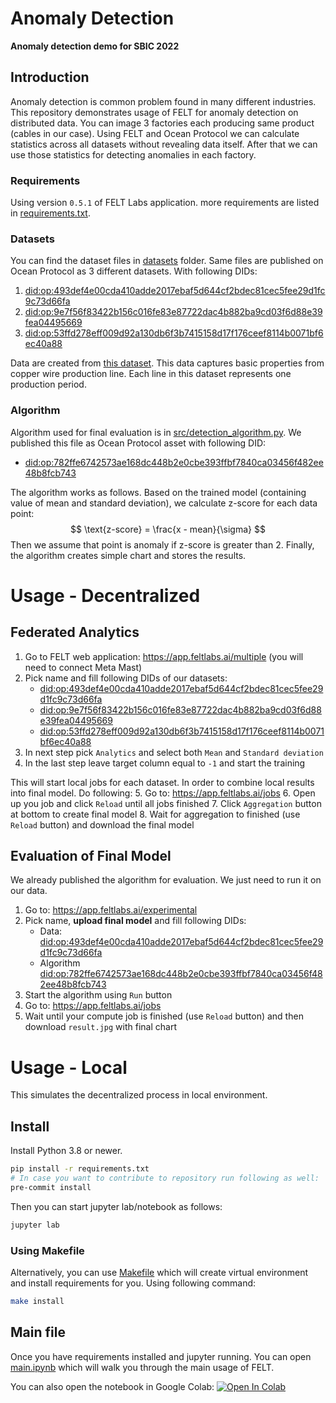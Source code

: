 # Anomaly Detection
**Anomaly detection demo for SBIC 2022**

## Introduction
Anomaly detection is common problem found in many different industries. This repository demonstrates usage of FELT for anomaly detection on distributed data. You can image 3 factories each producing same product (cables in our case). Using FELT and Ocean Protocol we can calculate statistics across all datasets without revealing data itself. After that we can use those statistics for detecting anomalies in each factory.

### Requirements
Using version `0.5.1` of FELT Labs application. more requirements are listed in [requirements.txt](./requirements.txt).

### Datasets
You can find the dataset files in [datasets](./datasets/) folder. Same files are published on Ocean Protocol as 3 different datasets. With following DIDs:

1. [did:op:493def4e00cda410adde2017ebaf5d644cf2bdec81cec5fee29d1fc9c73d66fa](https://market.oceanprotocol.com/asset/did:op:493def4e00cda410adde2017ebaf5d644cf2bdec81cec5fee29d1fc9c73d66fa)
2. [did:op:9e7f56f83422b156c016fe83e87722dac4b882ba9cd03f6d88e39fea04495669](https://market.oceanprotocol.com/asset/did:op:9e7f56f83422b156c016fe83e87722dac4b882ba9cd03f6d88e39fea04495669)
3. [did:op:53ffd278eff009d92a130db6f3b7415158d17f176ceef8114b0071bf6ec40a88](https://market.oceanprotocol.com/asset/did:op:53ffd278eff009d92a130db6f3b7415158d17f176ceef8114b0071bf6ec40a88)

Data are created from [this dataset](https://www.kaggle.com/datasets/osroru/copper-wire-production-line-dataset). This data captures basic properties from copper wire production line. Each line in this dataset represents one production period.

### Algorithm
Algorithm used for final evaluation is in [src/detection_algorithm.py](./src/detection_algorithm.py). We published this file as Ocean Protocol asset with following DID:

* [did:op:782ffe6742573ae168dc448b2e0cbe393ffbf7840ca03456f482ee48b8fcb743](https://market.oceanprotocol.com/asset/did:op:782ffe6742573ae168dc448b2e0cbe393ffbf7840ca03456f482ee48b8fcb743)

The algorithm works as follows. Based on the trained model (containing value of mean and standard deviation), we calculate z-score for each data point:
$$
\text{z-score} = \frac{x - mean}{\sigma}
$$
Then we assume that point is anomaly if z-score is greater than 2. Finally, the algorithm creates simple chart and stores the results.


# Usage - Decentralized
## Federated Analytics
1. Go to FELT web application: <https://app.feltlabs.ai/multiple> (you will need to connect Meta Mast)
2. Pick name and fill following DIDs of our datasets:
    * [did:op:493def4e00cda410adde2017ebaf5d644cf2bdec81cec5fee29d1fc9c73d66fa](https://market.oceanprotocol.com/asset/did:op:493def4e00cda410adde2017ebaf5d644cf2bdec81cec5fee29d1fc9c73d66fa)
    * [did:op:9e7f56f83422b156c016fe83e87722dac4b882ba9cd03f6d88e39fea04495669](https://market.oceanprotocol.com/asset/did:op:9e7f56f83422b156c016fe83e87722dac4b882ba9cd03f6d88e39fea04495669)
    * [did:op:53ffd278eff009d92a130db6f3b7415158d17f176ceef8114b0071bf6ec40a88](https://market.oceanprotocol.com/asset/did:op:53ffd278eff009d92a130db6f3b7415158d17f176ceef8114b0071bf6ec40a88)
3. In next step pick `Analytics` and select both `Mean` and `Standard deviation`
4. In the last step leave target column equal to `-1` and start the training 

This will start local jobs for each dataset. In order to combine local results into final model. Do following:
5. Go to: <https://app.feltlabs.ai/jobs>
6. Open up you job and click `Reload` until all jobs finished
7. Click `Aggregation` button at bottom to create final model
8. Wait for aggregation to finished (use `Reload` button) and download the final model

## Evaluation of Final Model
We already published the algorithm for evaluation. We just need to run it on our data.
1. Go to: <https://app.feltlabs.ai/experimental>
2. Pick name, **upload final model** and fill following DIDs:
    * Data: [did:op:493def4e00cda410adde2017ebaf5d644cf2bdec81cec5fee29d1fc9c73d66fa](https://market.oceanprotocol.com/asset/did:op:493def4e00cda410adde2017ebaf5d644cf2bdec81cec5fee29d1fc9c73d66fa)
    * Algorithm [did:op:782ffe6742573ae168dc448b2e0cbe393ffbf7840ca03456f482ee48b8fcb743](https://market.oceanprotocol.com/asset/did:op:782ffe6742573ae168dc448b2e0cbe393ffbf7840ca03456f482ee48b8fcb743)
3. Start the algorithm using `Run` button
4. Go to: <https://app.feltlabs.ai/jobs>
5. Wait until your compute job is finished (use `Reload` button) and then download `result.jpg` with final chart


# Usage - Local
This simulates the decentralized process in local environment.

## Install
Install Python 3.8 or newer.
```bash
pip install -r requirements.txt
# In case you want to contribute to repository run following as well:
pre-commit install
```
Then you can start jupyter lab/notebook as follows:
```bash
jupyter lab
```

### Using Makefile
Alternatively, you can use [Makefile](./Makefile) which will create virtual environment and install requirements for you. Using following command:
```bash
make install
```

## Main file
Once you have requirements installed and jupyter running. You can open [main.ipynb](./main.ipynb) which will walk you through the main usage of FELT.

You can also open the notebook in Google Colab:
<a target="_blank" href="https://colab.research.google.com/github/https://colab.research.google.com/github/FELT-Labs/anomaly-detection/blob/main/main.ipynb">
  <img src="https://colab.research.google.com/assets/colab-badge.svg" alt="Open In Colab"/>
</a>